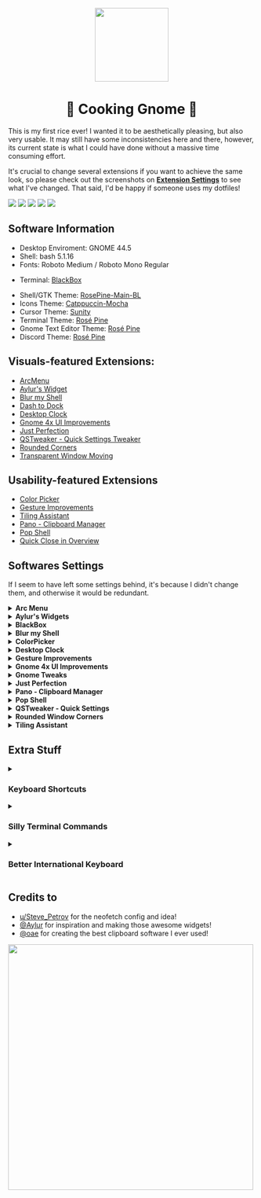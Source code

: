 <p align="center">
  <img width="150" height="150" src="https://raw.githubusercontent.com/rose-pine/rose-pine-theme/main/assets/icon.png">
</p>

<h1 align="center">🍚 Cooking Gnome 🍚</h1>

This is my first rice ever! I wanted it to be aesthetically pleasing, but also very usable. It may still have some inconsistencies here and there, however, its current state is what I could have done without a massive time consuming effort. 

It's crucial to change several extensions if you want to achieve the same look, so please check out the screenshots on **[Extension Settings](https://github.com/felipe-juan/dotfiles/blob/main/README.md#extension-settings)** to see what I've changed. That said, I'd be happy if someone uses my dotfiles!

![](https://github.com/felipe-juan/dotfiles/blob/main/assets/desktop.png)
![](https://github.com/felipe-juan/dotfiles/blob/main/assets/widgets_1.png)
![](https://github.com/felipe-juan/dotfiles/blob/main/assets/multitasking.png)
![](https://github.com/felipe-juan/dotfiles/blob/main/assets/taskview.png)
![](https://github.com/felipe-juan/dotfiles/blob/main/assets/app_dash.png)

## Software Information
* Desktop Enviroment: GNOME 44.5
* Shell: bash 5.1.16
* Fonts: Roboto Medium / Roboto Mono Regular
+ Terminal: [BlackBox](https://gitlab.gnome.org/raggesilver/blackbox)
* Shell/GTK Theme: [RosePine-Main-BL](https://github.com/Fausto-Korpsvart/Rose-Pine-GTK-Theme)
* Icons Theme: [Catppuccin-Mocha](https://github.com/Fausto-Korpsvart/Catppuccin-GTK-Theme/tree/main/icons)
* Cursor Theme: [Sunity](https://github.com/alvatip/Sunity-cursors)
* Terminal Theme: [Rosé Pine](https://github.com/rose-pine/black-box)
* Gnome Text Editor Theme: [Rosé Pine](https://github.com/Fausto-Korpsvart/Rose-Pine-GTK-Theme/tree/main/extra/text-editor)
* Discord Theme: [Rosé Pine](https://github.com/rose-pine/discord)

## Visuals-featured Extensions:
* [ArcMenu](https://extensions.gnome.org/extension/3628/arcmenu/)
* [Aylur's Widget](https://extensions.gnome.org/extension/5338/aylurs-widgets/)
* [Blur my Shell](https://extensions.gnome.org/extension/3193/blur-my-shell/)
* [Dash to Dock](https://extensions.gnome.org/extension/307/dash-to-dock/)
* [Desktop Clock](https://extensions.gnome.org/extension/5156/desktop-clock/)
* [Gnome 4x UI Improvements](https://extensions.gnome.org/extension/4158/gnome-40-ui-improvements/)
* [Just Perfection](https://extensions.gnome.org/extension/3843/just-perfection/)
* [QSTweaker - Quick Settings Tweaker](https://extensions.gnome.org/extension/5446/quick-settings-tweaker/)
* [Rounded Corners](https://extensions.gnome.org/extension/5237/rounded-window-corners/)
* [Transparent Window Moving](https://extensions.gnome.org/extension/1446/transparent-window-moving/)

## Usability-featured Extensions
* [Color Picker](https://extensions.gnome.org/extension/3396/color-picker/)
* [Gesture Improvements](https://extensions.gnome.org/extension/4245/gesture-improvements/)
* [Tiling Assistant](https://extensions.gnome.org/extension/3733/tiling-assistant/)
* [Pano - Clipboard Manager](https://extensions.gnome.org/extension/5278/pano/)
* [Pop Shell](https://github.com/pop-os/shell)
* [Quick Close in Overview](https://extensions.gnome.org/extension/352/middle-click-to-close-in-overview/)

## Softwares Settings
If I seem to have left some settings behind, it's because I didn't change them, and otherwise it would be redundant.
<details>

<summary><b>Arc Menu</b></summary>

![dasd](https://github.com/felipe-juan/dotfiles/blob/main/assets/arcmenu%201.png)
![](https://github.com/felipe-juan/dotfiles/blob/main/assets/arcmenu%203.png)
![dsadsa](https://github.com/felipe-juan/dotfiles/blob/main/assets/arcmenu%202.png)

</details>


<details>
<summary><b>Aylur's Widgets</b></summary>

![dasdsa](https://github.com/felipe-juan/dotfiles/blob/main/assets/aylur's%20widgets%201.png)
![dsads](https://github.com/felipe-juan/dotfiles/blob/main/assets/aylur's%20widgets%202.png)
![dsadsa](https://github.com/felipe-juan/dotfiles/blob/main/assets/aylur's%20widgets%203.png)
![dsadsa](https://github.com/felipe-juan/dotfiles/blob/main/assets/aylur's%20widgets%204.png)
</details>

<details>
<summary><b>BlackBox</b></summary>

![](https://github.com/felipe-juan/dotfiles/blob/main/assets/blackbox%201.png)
![](https://github.com/felipe-juan/dotfiles/blob/main/assets/blackbox%202.png)
</details>

<details>
<summary><b>Blur my Shell</b></summary>

![](https://github.com/felipe-juan/dotfiles/blob/main/assets/blur%20my%20shell%201.png)
![](https://github.com/felipe-juan/dotfiles/blob/main/assets/blur%20my%20shell%202.png)
![](https://github.com/felipe-juan/dotfiles/blob/main/assets/blur%20my%20shell%203.png)
</details>

<details>
<summary><b>ColorPicker</b></summary>

![](https://github.com/felipe-juan/dotfiles/blob/main/assets/color%20picker.png)
</details>


<details>
<summary><b>Desktop Clock</b></summary>

![](https://github.com/felipe-juan/dotfiles/blob/main/assets/desktop%20widget%201.png)
![](https://github.com/felipe-juan/dotfiles/blob/main/assets/desktop%20widget%202.png)
</details>

<details>
<summary><b>Gesture Improvements</b></summary>

![](https://github.com/felipe-juan/dotfiles/blob/main/assets/gestures%20improvements%201.png)
![](https://github.com/felipe-juan/dotfiles/blob/main/assets/gestures%20improvements%202.png)
</details>

<details>
<summary><b>Gnome 4x UI Improvements</b></summary>

![](https://github.com/felipe-juan/dotfiles/blob/main/assets/gnome%204x.png)
</details>


<details>
<summary><b>Gnome Tweaks</b></summary>

![](https://github.com/felipe-juan/dotfiles/blob/main/assets/gnome%20tweaks.png)
</details>

<details>
<summary><b>Just Perfection</b></summary>

![](https://github.com/felipe-juan/dotfiles/blob/main/assets/just%20perfection%201.png)
![](https://github.com/felipe-juan/dotfiles/blob/main/assets/just%20perfection%202.png)
![](https://github.com/felipe-juan/dotfiles/blob/main/assets/just%20perfection%203.png)
![](https://github.com/felipe-juan/dotfiles/blob/main/assets/just%20perfection%204.png)
</details>

<details>
<summary><b>Pano - Clipboard Manager</b></summary>

![](https://github.com/felipe-juan/dotfiles/blob/main/assets/pano%20-%20clipboard%20manager%201.png)
![](https://github.com/felipe-juan/dotfiles/blob/main/assets/pano%20-%20clipboard%20manager%202.png)
</details>

<details>
<summary><b>Pop Shell</b></summary>

![](https://github.com/felipe-juan/dotfiles/blob/main/assets/pop%20shell%201.png)
</details>

<details>
<summary><b>QSTweaker - Quick Settings</b></summary>

![](https://github.com/felipe-juan/dotfiles/blob/main/assets/qstweaker%200.png)
![](https://github.com/felipe-juan/dotfiles/blob/main/assets/qstweaker%201.png)
![](https://github.com/felipe-juan/dotfiles/blob/main/assets/qstwaker%203.png)
![](https://github.com/felipe-juan/dotfiles/blob/main/assets/qstweaker%204.png)
![](https://github.com/felipe-juan/dotfiles/blob/main/assets/qstweaker%205.png)
![](https://github.com/felipe-juan/dotfiles/blob/main/assets/qstweaker%206.png)
![](https://github.com/felipe-juan/dotfiles/blob/main/assets/qstweaker%207.png)
![](https://github.com/felipe-juan/dotfiles/blob/main/assets/qstweaker%208.png)
![](https://github.com/felipe-juan/dotfiles/blob/main/assets/qstweaker%209.png)
</details>

<details>
<summary><b>Rounded Window Corners</b></summary>

![](https://github.com/felipe-juan/dotfiles/blob/main/assets/rounded%20window%20corners%201.png)
</details>


<details>
<summary><b>Tiling Assistant</b></summary>

![](https://github.com/felipe-juan/dotfiles/blob/main/assets/tiling%20assistant%204.png)
</details>


## Extra Stuff
<details>
<summary><h3>Keyboard Shortcuts</h2></summary>
Since I'm coming from Windows, most of the shortcuts I made were just the same as they were there. I highly recommend you do the same if you used these shortcuts on Windows too!
  
### Launchers
* Home Folder - Super + E
* Launch Email Cliente - Disabled

### Navigate Applications and Windows
* Switch Focus to Window - Disabled (all of them)

### Navigation
* Hide All Normal Windows - Super + D
* Switch Applications - Disabled
* Switch Windows - Alt + Tab

### Screenshots
* Record a Screencast Interactively - Shift + Super + R
* Take a Screenshot (Fullscreen) - Shift + Super + F
* Take a Screenshot Interactively - Shift + Super + G
* Take a Screenshot of a Window - Shift + Super + W

### System
* Lock screen - Super + L
* Show All Apps - Disabled
* Show the Overview - Super + Tab

### Windows
* Hide Window - Super + Down
* Toggle Maximization State - Super + Up

### Custom Shortcuts
* BlackBox `com.raggesilver.BlackBox` - Ctrl + Alt + T
* System Monitor (aka Task Manager) `gnome-system-monitor`- Shift + Ctrl + Esc
</details>


<details>
<summary><h3>Silly Terminal Commands</h2></summary>

* cbonsai
* pipes.sh
* nyancat
* cmatrix
* oneko
</details>

<details>
<summary><h3>Better International Keyboard</h2></summary>
For context, there is a different behavior than Windows on the international keyboard. To type "acentos", you always have to press a space before the key, even if the next key isn't a vowel. That's why I found the following guide that solves this problem:
https://github.com/raelgc/win_us_intl

To be honest, I ignored both `Try enabling ISO-8859-1` and `Try enabling ISO-8859-1` and went straight to the Arch Linux section. So I probably did more unnecessary steps to get this to work, while I could just run fewer commands. 🤡

However, it worked for me too, although I had to change a few things:
#### Arch Linux:
```
wget https://raw.githubusercontent.com/raelgc/win_us_intl/master/.XCompose
gsettings set org.gnome.settings-daemon.plugins.xsettings disabled-gtk-modules '["'keyboard'"]'
git clone https://aur.archlinux.org/packages/uim
cd uim/
makepkg -si
```

> I didn't use any .xprofile - though I even created one —  this made my computer having any “acentos” working at all. So I removed the file and done! Now everything is working fine. 
> And then *Restart Computer* (Logout & Login didn't work for me)
</details>



## Credits to
* [u/Steve_Petrov](https://www.reddit.com/r/unixporn/comments/z9iz83/gnome_what_a_funky/) for the neofetch config and idea!
* [@Aylur](https://github.com/Aylur) for inspiration and making those awesome widgets!
* [@oae](https://github.com/oae/) for creating the best clipboard software I ever used!

<img align="center" width="500" src="https://raw.githubusercontent.com/catppuccin/catppuccin/main/assets/footers/gray0_ctp_on_line.png">
